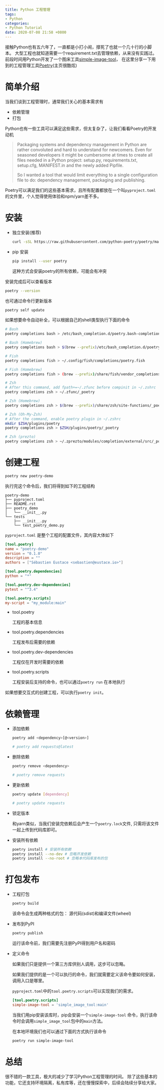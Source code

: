 ```yaml
---
title: Python 工程管理
tags:
- Python
categories:
- Python Tutorial
date: 2020-07-08 21:58 +0800
---
```

接触Python也有五六年了，一直都是小打小闹，撑死了也就一个几十行的小脚本。
大型工程也就知道需要一个requirement.txt去管理依赖，从来没有实践过。
前段时间用Python开发了一个图床工具[simple-image-tool](https://github.com/sjmyuan/simple-image-tool)，
在这里分享一下用到的工程管理工具[Poetry](https://python-poetry.org/)(主页很酷炫)

# 简单介绍

当我们谈到工程管理时，通常我们关心的基本需求有

* 依赖管理
* 打包

Python也有一些工具可以满足这些需求，但太复杂了，让我们看看Poetry的开发动机

> Packaging systems and dependency management in Python are rather convoluted and hard to understand for newcomers. Even for seasoned developers it might be cumbersome at times to create all files needed in a Python project: setup.py, requirements.txt, setup.cfg, MANIFEST.in and the newly added Pipfile.
>
> So I wanted a tool that would limit everything to a single configuration file to do: dependency management, packaging and publishing.

Poetry可以满足我们的这些基本需求，且所有配置都放在一个叫`pyproject.toml`的文件里，个人觉得使用体验和npm/yarn差不多。

# 安装

* 独立安装(推荐)

  ```bash
  curl -sSL https://raw.githubusercontent.com/python-poetry/poetry/master/get-poetry.py | python
  ```

* pip 安装

  ```bash
  pip install --user poetry
  ```

  这种方式会安装poetry的所有依赖，可能会有冲突

安装完成后可以查看版本

```bash
poetry --version
```

也可通过命令行更新版本

```bash
poetry self update
```

如果想要命令自动补全，可以根据自己的shell类型执行下面的命令

```bash
# Bash
poetry completions bash > /etc/bash_completion.d/poetry.bash-completion

# Bash (Homebrew)
poetry completions bash > $(brew --prefix)/etc/bash_completion.d/poetry.bash-completion

# Fish
poetry completions fish > ~/.config/fish/completions/poetry.fish

# Fish (Homebrew)
poetry completions fish > (brew --prefix)/share/fish/vendor_completions.d/poetry.fish

# Zsh
# After this command, add fpath+=~/.zfunc before compinit in ~/.zshrc
poetry completions zsh > ~/.zfunc/_poetry

# Zsh (Homebrew)
poetry completions zsh > $(brew --prefix)/share/zsh/site-functions/_poetry

# Zsh (Oh-My-Zsh)
# After the command, enable poetry plugin in ~/.zshrc
mkdir $ZSH/plugins/poetry
poetry completions zsh > $ZSH/plugins/poetry/_poetry

# Zsh (prezto)
poetry completions zsh > ~/.zprezto/modules/completion/external/src/_poetry
```

# 创建工程

```bash
poetry new poetry-demo
```

执行完这个命令后，我们将得到如下的工程结构

```
poetry-demo
├── pyproject.toml
├── README.rst
├── poetry_demo
│   └── __init__.py
└── tests
    ├── __init__.py
    └── test_poetry_demo.py
```

`pyproject.toml` 是整个工程的配置文件，其内容大体如下

```toml
[tool.poetry]
name = "poetry-demo"
version = "0.1.0"
description = ""
authors = ["Sébastien Eustace <sebastien@eustace.io>"]

[tool.poetry.dependencies]
python = "*"

[tool.poetry.dev-dependencies]
pytest = "^3.4"

[tool.poetry.scripts]
my-script = "my_module:main"
```

* tool.poetry

  工程的基本信息

* tool.poetry.dependencies

  工程发布后需要的依赖

* tool.poetry.dev-dependencies

  工程仅在开发时需要的依赖

* tool.poetry.scripts

  工程安装后支持的命令，也可以通过`poetry run` 在本地执行

如果想要交互式的创建工程，可以执行`poetry init`。


# 依赖管理

* 添加依赖

  ```bash
  poetry add <dependency>[@<version>]

  # poetry add requests@latest
  ```

* 删除依赖

  ```bash
  poetry remove <dependency>

  # poetry remove requests
  ```

* 更新依赖
 
  ```bash
  poetry update [dependency]

  # poetry update requests
  ```

* 锁定版本

  和yarn类似，当我们安装完依赖后会产生一个`poetry.lock`文件, 只需将该文件一起上传到代码库即可。

* 安装所有依赖

  ```bash
  poetry install # 安装所有依赖
  poetry install --no-dev # 忽略开发依赖
  poetry install --no-root # 忽略本代码库发布的包
  ```

# 打包发布

* 工程打包

  ```bash
  poetry build 
  ```

  该命令会生成两种格式的包： 源代码(sdist)和编译文件(wheel)

* 发布到PyPI

  ```bash
  poetry publish
  ```

  运行该命令前，我们需要先注册PyPI得到用户名和密码

* 定义命令

  如果我们只是提供一个第三方库供别人调用，这步可以忽略。

  如果我们提供的是一个可以执行的命令，我们就需要定义该命令要如何安装，调用入口是哪里。

  `pyproject.toml`中的`tool.poetry.scripts`可以实现我们的需求。

  ```toml
  [tool.poetry.scripts]
  simple-image-tool = 'simple_image_tool:main'
  ```

  当我们用pip安装该库时，pip会安装一个`simple-image-tool` 命令，执行该命令时会调用`simple_image_tool`包中的`main`方法。

  在本地环境我们也可以通过下面的方式执行该命令

  ```bash
  poetry run simple-image-tool
  ```

# 总结

很不错的一款工具，极大的减少了学习Python工程管理的时间。
除了这些基本的功能，它还支持环境隔离，私有库等，还在慢慢探索中，后续会陆续分享给大家。
